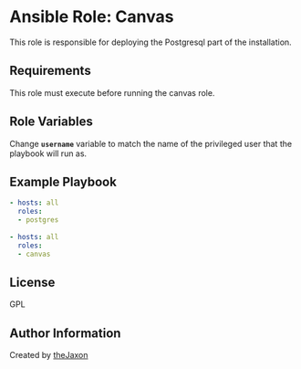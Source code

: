 Ansible Role: Canvas
=========

This role is responsible for deploying the Postgresql part of the installation.

Requirements
------------

This role must execute before running the canvas role.

Role Variables
--------------

Change **`username`** variable to match the name of the privileged user that the playbook will run as.

Example Playbook
----------------
```yml
- hosts: all
  roles:
  - postgres
  
- hosts: all 
  roles:
  - canvas
```

License
-------

GPL

Author Information
------------------

Created by [theJaxon](https://github.com/theJaxon)